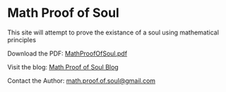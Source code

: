 # Math Proof of Soul
This site will attempt to prove the existance of a soul using mathematical principles


Download the PDF: [MathProofOfSoul.pdf](https://mathproofofsoul.github.io/Site/MathProofOfSoul.pdf)

Visit the blog: [Math Proof of Soul Blog](https://mathproofofsoul.wixsite.com/math-proof-of-soul/blog)

Contact the Author: [math.proof.of.soul@gmail.com](mailto:math.proof.of.soul@gmail.com)

